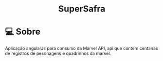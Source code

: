 

<h1 align='center'>
    SuperSafra
</h1>

# 💻 Sobre

Aplicação angularJs para consumo da Marvel API, api que contem centanas de registros de pesonagens e quadrinhos da marvel.



